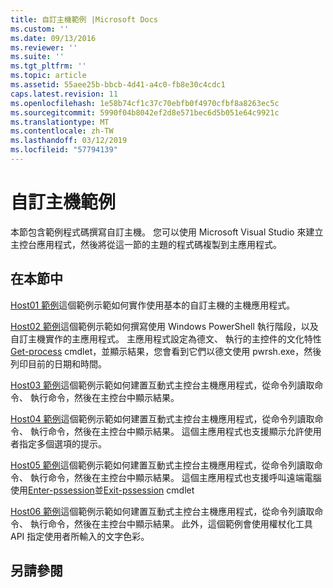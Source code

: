 ```yaml
---
title: 自訂主機範例 |Microsoft Docs
ms.custom: ''
ms.date: 09/13/2016
ms.reviewer: ''
ms.suite: ''
ms.tgt_pltfrm: ''
ms.topic: article
ms.assetid: 55aee25b-bbcb-4d41-a4c0-fb8e30c4cdc1
caps.latest.revision: 11
ms.openlocfilehash: 1e58b74cf1c37c70ebfb0f4970cfbf8a8263ec5c
ms.sourcegitcommit: 5990f04b8042ef2d8e571bec6d5b051e64c9921c
ms.translationtype: MT
ms.contentlocale: zh-TW
ms.lasthandoff: 03/12/2019
ms.locfileid: "57794139"
---
```

# <a name="custom-host-samples"></a>自訂主機範例

本節包含範例程式碼撰寫自訂主機。 您可以使用 Microsoft Visual Studio 來建立主控台應用程式，然後將從這一節的主題的程式碼複製到主應用程式。

## <a name="in-this-section"></a>在本節中

 [Host01 範例](./host01-sample.md)這個範例示範如何實作使用基本的自訂主機的主機應用程式。

 [Host02 範例](./host02-sample.md)這個範例示範如何撰寫使用 Windows PowerShell 執行階段，以及自訂主機實作的主應用程式。 主應用程式設定為德文、 執行的主控件的文化特性[Get-process](/powershell/module/Microsoft.PowerShell.Management/Get-Process) cmdlet，並顯示結果，您會看到它們以德文使用 pwrsh.exe，然後列印目前的日期和時間。

 [Host03 範例](./host03-sample.md)這個範例示範如何建置互動式主控台主機應用程式，從命令列讀取命令、 執行命令，然後在主控台中顯示結果。

 [Host04 範例](./host04-sample.md)這個範例示範如何建置互動式主控台主機應用程式，從命令列讀取命令、 執行命令，然後在主控台中顯示結果。 這個主應用程式也支援顯示允許使用者指定多個選項的提示。

 [Host05 範例](./host05-sample.md)這個範例示範如何建置互動式主控台主機應用程式，從命令列讀取命令、 執行命令，然後在主控台中顯示結果。 這個主應用程式也支援呼叫遠端電腦使用[Enter-pssession](/powershell/module/Microsoft.PowerShell.Core/Enter-PSSession)並[Exit-pssession](/powershell/module/Microsoft.PowerShell.Core/Exit-PSSession) cmdlet

 [Host06 範例](./host06-sample.md)這個範例示範如何建置互動式主控台主機應用程式，從命令列讀取命令、 執行命令，然後在主控台中顯示結果。 此外，這個範例會使用權杖化工具 API 指定使用者所輸入的文字色彩。

## <a name="see-also"></a>另請參閱

